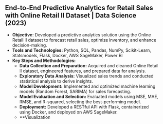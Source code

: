 End-to-End Predictive Analytics for Retail Sales with Online Retail II Dataset | Data Science (2023)
-----------
- **Objective:** Developed a predictive analytics solution using the Online Retail II dataset to forecast retail sales, optimize inventory, and enhance decision-making.
- **Tools and Technologies:** Python, SQL, Pandas, NumPy, Scikit-Learn, Statsmodels, Flask, Docker, AWS SageMaker, Power BI
- **Key Steps and Methodologies:**
  - **Data Collection and Preparation:** Acquired and cleaned Online Retail II dataset, engineered features, and prepared data for analysis.
  - **Exploratory Data Analysis:** Visualized sales trends and conducted statistical analysis to derive insights.
  - **Model Development:** Implemented and optimized machine learning models (Random Forest, SARIMA) for sales forecasting.
  - **Model Evaluation and Selection:** Evaluated models using MSE, MAE, RMSE, and R-squared, selecting the best-performing model.
  - **Deployment:** Developed a RESTful API with Flask, containerized using Docker, and deployed on AWS SageMaker.
  - **Visualization
